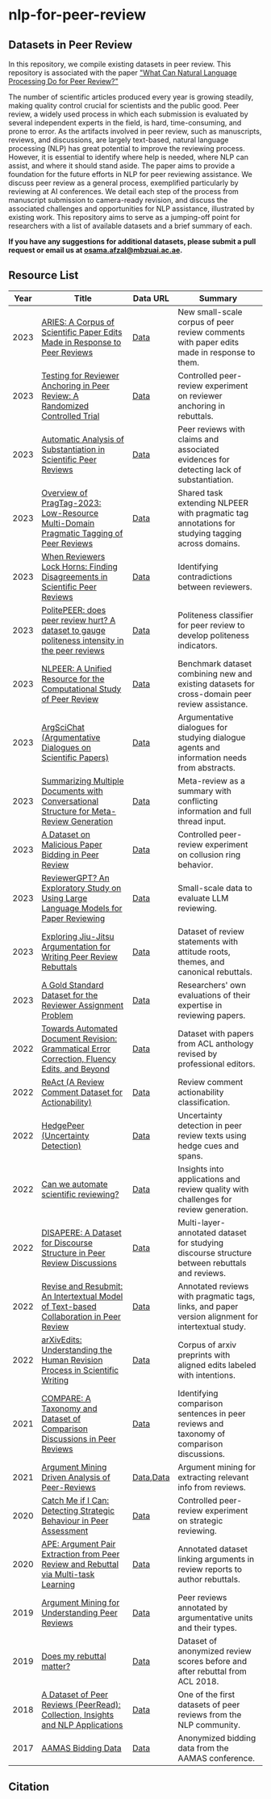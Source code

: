 # nlp-for-peer-review

## Datasets in Peer Review

In this repository, we compile existing datasets in peer review. This repository is associated with the paper ["What Can Natural Language Processing Do for Peer Review?"](https://arxiv.org/)

The number of scientific articles produced every year is growing steadily, making quality control crucial for scientists and the public good. Peer review, a widely used process in which each submission is evaluated by several independent experts in the field, is hard, time-consuming, and prone to error. As the artifacts involved in peer review, such as manuscripts, reviews, and discussions, are largely text-based, natural language processing (NLP) has great potential to improve the reviewing process. However, it is essential to identify where help is needed, where NLP can assist, and where it should stand aside. The paper aims to provide a foundation for the future efforts in NLP for peer reviewing assistance. We discuss peer review as a general process, exemplified particularly by reviewing at AI conferences. We detail each step of the process from manuscript submission to camera-ready revision, and discuss the associated challenges and opportunities for NLP assistance, illustrated by existing work. This repository aims to serve as a jumping-off point for researchers with a list of available datasets and a brief summary of each.


**If you have any suggestions for additional datasets, please submit a pull request or email us at [osama.afzal@mbzuai.ac.ae](mailto:osama.afzal@mbzuai.ac.ae).**


## Resource List


| Year | Title | Data URL | Summary |
|------|-------|----------|---------|
| 2023 | [ARIES: A Corpus of Scientific Paper Edits Made in Response to Peer Reviews](https://arxiv.org/pdf/2306.12587.pdf) | [Data](https://github.com/allenai/aries) | New small-scale corpus of peer review comments with paper edits made in response to them. |
| 2023 | [Testing for Reviewer Anchoring in Peer Review: A Randomized Controlled Trial](https://arxiv.org/pdf/2307.05443.pdf) | [Data](https://github.com/theryanl/ReviewerAnchoring) | Controlled peer-review experiment on reviewer anchoring in rebuttals. |
| 2023 | [Automatic Analysis of Substantiation in Scientific Peer Reviews](https://aclanthology.org/2023.findings-emnlp.684.pdf) | [Data](https://github.com/YanzhuGuo/SubstanReview) | Peer reviews with claims and associated evidences for detecting lack of substantiation. |
| 2023 | [Overview of PragTag-2023: Low-Resource Multi-Domain Pragmatic Tagging of Peer Reviews](https://aclanthology.org/2023.argmining-1.21.pdf) | [Data](https://codalab.lisn.upsaclay.fr/competitions/13334) | Shared task extending NLPEER with pragmatic tag annotations for studying tagging across domains. |
| 2023 | [When Reviewers Lock Horns: Finding Disagreements in Scientific Peer Reviews](https://aclanthology.org/2023.emnlp-main.1038/) | [Data](https://github.com/sandeep82945/Contradiction-in-Peer-Review) | Identifying contradictions between reviewers. |
| 2023 | [PolitePEER: does peer review hurt? A dataset to gauge politeness intensity in the peer reviews](https://link.springer.com/article/10.1007/s10579-023-09662-3) | [Data](https://github.com/PrabhatkrBharti/PolitePEER) | Politeness classifier for peer review to develop politeness indicators. |
| 2023 | [NLPEER: A Unified Resource for the Computational Study of Peer Review](https://aclanthology.org/2023.acl-long.277.pdf) | [Data](https://tudatalib.ulb.tu-darmstadt.de/handle/tudatalib/3618) | Benchmark dataset combining new and existing datasets for cross-domain peer review assistance. |
| 2023 | [ArgSciChat (Argumentative Dialogues on Scientific Papers)](https://aclanthology.org/2023.acl-long.425/) | [Data](https://github.com/UKPLab/acl2023-argscichat) | Argumentative dialogues for studying dialogue agents and information needs from abstracts. |
| 2023 | [Summarizing Multiple Documents with Conversational Structure for Meta-Review Generation](https://aclanthology.org/2023.findings-emnlp.472/) | [Data](https://github.com/oaimli/PeerSum) | Meta-review as a summary with conflicting information and full thread input. |
| 2023 | [A Dataset on Malicious Paper Bidding in Peer Review](https://arxiv.org/pdf/2207.02303) | [Data](https://github.com/sjecmen/malicious_bidding_dataset) | Controlled peer-review experiment on collusion ring behavior. |
| 2023 | [ReviewerGPT? An Exploratory Study on Using Large Language Models for Paper Reviewing](https://arxiv.org/pdf/2306.00622.pdf) | [Data](https://github.com/niharshah/ReviewerGPT2023/) | Small-scale data to evaluate LLM reviewing. |
| 2023 | [Exploring Jiu-Jitsu Argumentation for Writing Peer Review Rebuttals](https://aclanthology.org/2023.emnlp-main.894.pdf) | [Data](https://tudatalib.ulb.tu-darmstadt.de/handle/tudatalib/4000) | Dataset of review statements with attitude roots, themes, and canonical rebuttals. |
| 2023 | [A Gold Standard Dataset for the Reviewer Assignment Problem](https://arxiv.org/pdf/2303.16750.pdf) | [Data](https://github.com/niharshah/goldstandard-reviewer-paper-match) | Researchers' own evaluations of their expertise in reviewing papers. |
| 2022 | [Towards Automated Document Revision: Grammatical Error Correction, Fluency Edits, and Beyond](https://arxiv.org/abs/2205.11484) | [Data](https://github.com/chemicaltree/tetra) | Dataset with papers from ACL anthology revised by professional editors. |
| 2022 | [ReAct (A Review Comment Dataset for Actionability)](https://arxiv.org/abs/2210.00443) | [Data](https://github.com/gtmdotme/ReAct) | Review comment actionability classification. |
| 2022 | [HedgePeer (Uncertainty Detection)](https://dl.acm.org/doi/10.1145/3529372.3533300) | [Data](https://github.com/Tirthankar-Ghosal/HedgePeer-Dataset) | Uncertainty detection in peer review texts using hedge cues and spans. |
| 2022 | [Can we automate scientific reviewing?](https://www.jair.org/index.php/jair/article/view/128622) | [Data](https://github.com/neulab/ReviewAdvisor) | Insights into applications and review quality with challenges for review generation. |
| 2022 | [DISAPERE: A Dataset for Discourse Structure in Peer Review Discussions](https://aclanthology.org/2022.naacl-main.89.pdf) | [Data](https://github.com/nnkennard/DISAPERE/tree/main) | Multi-layer-annotated dataset for studying discourse structure between rebuttals and reviews. |
| 2022 | [Revise and Resubmit: An Intertextual Model of Text-based Collaboration in Peer Review](https://direct.mit.edu/coli/article/48/4/949/112555/Revise-and-Resubmit-An-Intertextual-Model-of-Text) | [Data](https://github.com/UKPLab/f1000rd) | Annotated reviews with pragmatic tags, links, and paper version alignment for intertextual study. |
| 2022 | [arXivEdits: Understanding the Human Revision Process in Scientific Writing](https://aclanthology.org/2022.emnlp-main.641/) | [Data](https://github.com/chaojiang06/arXivEdits) | Corpus of arxiv preprints with aligned edits labeled with intentions. |
| 2021 | [COMPARE: A Taxonomy and Dataset of Comparison Discussions in Peer Reviews](https://arxiv.org/abs/2108.04366) | [Data](https://github.com/shruti-singh/COMPARE) | Identifying comparison sentences in peer reviews and taxonomy of comparison discussions. |
| 2021 | [Argument Mining Driven Analysis of Peer-Reviews](https://ojs.aaai.org/index.php/AAAI/article/view/16607) | [Data](https://github.com/fromm-m/aaai2021-am-peer-reviews),[Data](https://zenodo.org/records/4314390) | Argument mining for extracting relevant info from reviews. |
| 2020 | [Catch Me if I Can: Detecting Strategic Behaviour in Peer Assessment](https://arxiv.org/pdf/2010.04041.pdf) | [Data](https://cs.cmu.edu/~nihars/data/data_catch_me_if_i_can.zip) | Controlled peer-review experiment on strategic reviewing. |
| 2020 | [APE: Argument Pair Extraction from Peer Review and Rebuttal via Multi-task Learning](https://aclanthology.org/2020.emnlp-main.569.pdf) | [Data](https://github.com/LiyingCheng95/ArgumentPairExtraction) | Annotated dataset linking arguments in review reports to author rebuttals. |
| 2019 | [Argument Mining for Understanding Peer Reviews](https://aclanthology.org/N19-1219/) | [Data](https://xinyuhua.github.io/Resources/naacl19/) | Peer reviews annotated by argumentative units and their types. |
| 2019 | [Does my rebuttal matter?](https://aclanthology.org/N19-1129/) | [Data](https://tudatalib.ulb.tu-darmstadt.de/handle/tudatalib/2639) | Dataset of anonymized review scores before and after rebuttal from ACL 2018. |
| 2018 | [A Dataset of Peer Reviews (PeerRead): Collection, Insights and NLP Applications](https://aclanthology.org/N18-1149/) | [Data](https://github.com/allenai/PeerRead) | One of the first datasets of peer reviews from the NLP community. |
| 2017 | [AAMAS Bidding Data](https://preflib.simonrey.fr/dataset/00037) | [Data](https://preflib.simonrey.fr/static/data/aamas/aamas.zip) | Anonymized bidding data from the AAMAS conference. |

## Citation

```Coming soon!
